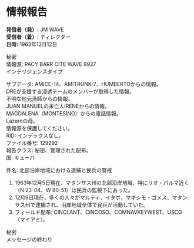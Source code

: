 # 情報報告

**発信者（発）:** JM WAVE  
**受信者（着）:** ディレクター  
**日時:** 1963年12月12日  

秘密  
情報源: PACY BARR CITE WAVE 9927  
インテリジェンスタイプ  

サブデータ: AMICE-14、AMITRUNK-7、HUMBERTOからの情報。  
DREが支援する浸透チームのメンバーが取得した情報。  
不明な地元漁師からの情報。  
JUAN MANUELの未亡人IRENEからの情報。  
MAGDALENA（MONTESINO）からの電話情報。  
Lazaroの母。  
情報源を保護してください。  
RID: インデックスなし。  
ファイル番号: 129292  
報告クラス: 秘密、管理された配布。  
国: キューバ  

件名: 北部沿岸地域における逮捕と民兵の警戒  

1. 1963年12月5日現在、マタンサス州の北部沿岸地域、特にリオ・パルマ近く（N 23-04、W 80-51）は民兵の監視下にあった。  
2. 12月9日現在、多くの人々がマルティ、イタボ、マキシモ・ゴメス、マタンサス州で逮捕され、沿岸地域全体で民兵が活動していた。  
3. フィールド配布: CINCLANT、CINCOSO、COMNAVKEYWEST、USCG（マイアミ）。  

秘密  
メッセージの終わり